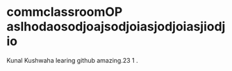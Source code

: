 # commclassroomOP aslhodaosodjoajsodjoiasjodjoiasjiodjio

Kunal Kushwaha learing github amazing.23 1  .
